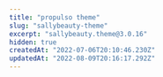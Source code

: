 ```yaml
---
title: "propulso theme"
slug: "sallybeauty-theme"
excerpt: "sallybeauty.theme@3.0.16"
hidden: true
createdAt: "2022-07-06T20:10:46.230Z"
updatedAt: "2022-08-09T20:16:17.292Z"
---
```

